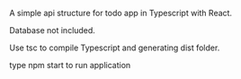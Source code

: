 A simple api structure for todo app in Typescript with React.

Database not included.

Use tsc to compile Typescript and generating dist folder.

type npm start to run application
